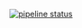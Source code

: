 [![pipeline status](https://gitlab.com/qjkconsultants/flask-tdd-docker/badges/master/pipeline.svg)](https://gitlab.com/qjkconsultants/flask-tdd-docker/commits/master)


